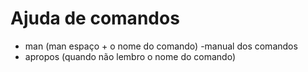 # Ajuda de comandos

 - man (man espaço + o nome do comando)
    -manual dos comandos
- apropos (quando não lembro o nome do comando)